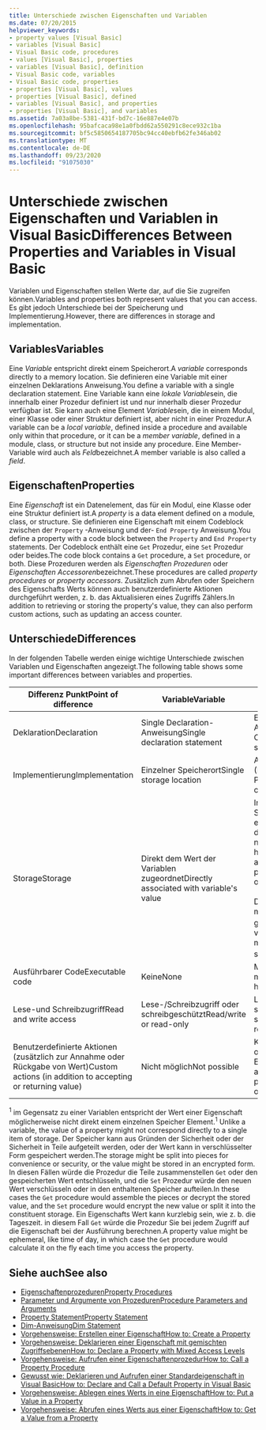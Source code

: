 ```yaml
---
title: Unterschiede zwischen Eigenschaften und Variablen
ms.date: 07/20/2015
helpviewer_keywords:
- property values [Visual Basic]
- variables [Visual Basic]
- Visual Basic code, procedures
- values [Visual Basic], properties
- variables [Visual Basic], definition
- Visual Basic code, variables
- Visual Basic code, properties
- properties [Visual Basic], values
- properties [Visual Basic], defined
- variables [Visual Basic], and properties
- properties [Visual Basic], and variables
ms.assetid: 7a03a8be-5381-431f-bd7c-16e887e4e07b
ms.openlocfilehash: 95bafcaca98e1a0fbdd62a550291c8ece932c1ba
ms.sourcegitcommit: bf5c5850654187705bc94cc40ebfb62fe346ab02
ms.translationtype: MT
ms.contentlocale: de-DE
ms.lasthandoff: 09/23/2020
ms.locfileid: "91075030"
---
```

# <a name="differences-between-properties-and-variables-in-visual-basic"></a><span data-ttu-id="10160-102">Unterschiede zwischen Eigenschaften und Variablen in Visual Basic</span><span class="sxs-lookup"><span data-stu-id="10160-102">Differences Between Properties and Variables in Visual Basic</span></span>

<span data-ttu-id="10160-103">Variablen und Eigenschaften stellen Werte dar, auf die Sie zugreifen können.</span><span class="sxs-lookup"><span data-stu-id="10160-103">Variables and properties both represent values that you can access.</span></span> <span data-ttu-id="10160-104">Es gibt jedoch Unterschiede bei der Speicherung und Implementierung.</span><span class="sxs-lookup"><span data-stu-id="10160-104">However, there are differences in storage and implementation.</span></span>  
  
## <a name="variables"></a><span data-ttu-id="10160-105">Variables</span><span class="sxs-lookup"><span data-stu-id="10160-105">Variables</span></span>  

 <span data-ttu-id="10160-106">Eine *Variable* entspricht direkt einem Speicherort.</span><span class="sxs-lookup"><span data-stu-id="10160-106">A *variable* corresponds directly to a memory location.</span></span> <span data-ttu-id="10160-107">Sie definieren eine Variable mit einer einzelnen Deklarations Anweisung.</span><span class="sxs-lookup"><span data-stu-id="10160-107">You define a variable with a single declaration statement.</span></span> <span data-ttu-id="10160-108">Eine Variable kann eine *lokale Variable*sein, die innerhalb einer Prozedur definiert ist und nur innerhalb dieser Prozedur verfügbar ist. Sie kann auch eine Element *Variable*sein, die in einem Modul, einer Klasse oder einer Struktur definiert ist, aber nicht in einer Prozedur.</span><span class="sxs-lookup"><span data-stu-id="10160-108">A variable can be a *local variable*, defined inside a procedure and available only within that procedure, or it can be a *member variable*, defined in a module, class, or structure but not inside any procedure.</span></span> <span data-ttu-id="10160-109">Eine Member-Variable wird auch als *Feld*bezeichnet.</span><span class="sxs-lookup"><span data-stu-id="10160-109">A member variable is also called a *field*.</span></span>  
  
## <a name="properties"></a><span data-ttu-id="10160-110">Eigenschaften</span><span class="sxs-lookup"><span data-stu-id="10160-110">Properties</span></span>  

 <span data-ttu-id="10160-111">Eine *Eigenschaft* ist ein Datenelement, das für ein Modul, eine Klasse oder eine Struktur definiert ist.</span><span class="sxs-lookup"><span data-stu-id="10160-111">A *property* is a data element defined on a module, class, or structure.</span></span> <span data-ttu-id="10160-112">Sie definieren eine Eigenschaft mit einem Codeblock zwischen der `Property` -Anweisung und der- `End Property` Anweisung.</span><span class="sxs-lookup"><span data-stu-id="10160-112">You define a property with a code block between the `Property` and `End Property` statements.</span></span> <span data-ttu-id="10160-113">Der Codeblock enthält eine `Get` Prozedur, eine `Set` Prozedur oder beides.</span><span class="sxs-lookup"><span data-stu-id="10160-113">The code block contains a `Get` procedure, a `Set` procedure, or both.</span></span> <span data-ttu-id="10160-114">Diese Prozeduren werden als *Eigenschaften Prozeduren* oder *Eigenschaften Accessoren*bezeichnet.</span><span class="sxs-lookup"><span data-stu-id="10160-114">These procedures are called *property procedures* or *property accessors*.</span></span> <span data-ttu-id="10160-115">Zusätzlich zum Abrufen oder Speichern des Eigenschafts Werts können auch benutzerdefinierte Aktionen durchgeführt werden, z. b. das Aktualisieren eines Zugriffs Zählers.</span><span class="sxs-lookup"><span data-stu-id="10160-115">In addition to retrieving or storing the property's value, they can also perform custom actions, such as updating an access counter.</span></span>  
  
## <a name="differences"></a><span data-ttu-id="10160-116">Unterschiede</span><span class="sxs-lookup"><span data-stu-id="10160-116">Differences</span></span>  

 <span data-ttu-id="10160-117">In der folgenden Tabelle werden einige wichtige Unterschiede zwischen Variablen und Eigenschaften angezeigt.</span><span class="sxs-lookup"><span data-stu-id="10160-117">The following table shows some important differences between variables and properties.</span></span>  
  
|<span data-ttu-id="10160-118">Differenz Punkt</span><span class="sxs-lookup"><span data-stu-id="10160-118">Point of difference</span></span>|<span data-ttu-id="10160-119">Variable</span><span class="sxs-lookup"><span data-stu-id="10160-119">Variable</span></span>|<span data-ttu-id="10160-120">Eigenschaft</span><span class="sxs-lookup"><span data-stu-id="10160-120">Property</span></span>|  
|-------------------------|--------------|--------------|  
|<span data-ttu-id="10160-121">Deklaration</span><span class="sxs-lookup"><span data-stu-id="10160-121">Declaration</span></span>|<span data-ttu-id="10160-122">Single Declaration-Anweisung</span><span class="sxs-lookup"><span data-stu-id="10160-122">Single declaration statement</span></span>|<span data-ttu-id="10160-123">Eine Reihe von Anweisungen in einem Codeblock</span><span class="sxs-lookup"><span data-stu-id="10160-123">Series of statements in a code block</span></span>|  
|<span data-ttu-id="10160-124">Implementierung</span><span class="sxs-lookup"><span data-stu-id="10160-124">Implementation</span></span>|<span data-ttu-id="10160-125">Einzelner Speicherort</span><span class="sxs-lookup"><span data-stu-id="10160-125">Single storage location</span></span>|<span data-ttu-id="10160-126">Ausführbarer Code (Eigenschaften Prozeduren)</span><span class="sxs-lookup"><span data-stu-id="10160-126">Executable code (property procedures)</span></span>|  
|<span data-ttu-id="10160-127">Storage</span><span class="sxs-lookup"><span data-stu-id="10160-127">Storage</span></span>|<span data-ttu-id="10160-128">Direkt dem Wert der Variablen zugeordnet</span><span class="sxs-lookup"><span data-stu-id="10160-128">Directly associated with variable's value</span></span>|<span data-ttu-id="10160-129">In der Regel ist interner Speicher außerhalb der enthaltenden Klasse oder des Moduls der Eigenschaft nicht verfügbar.</span><span class="sxs-lookup"><span data-stu-id="10160-129">Typically has internal storage not available outside the property's containing class or module</span></span><br /><br /> <span data-ttu-id="10160-130">Der Eigenschafts Wert ist möglicherweise nicht als gespeicherter Element <sup>1</sup> vorhanden.</span><span class="sxs-lookup"><span data-stu-id="10160-130">Property's value might or might not exist as a stored element <sup>1</sup></span></span>|  
|<span data-ttu-id="10160-131">Ausführbarer Code</span><span class="sxs-lookup"><span data-stu-id="10160-131">Executable code</span></span>|<span data-ttu-id="10160-132">Keine</span><span class="sxs-lookup"><span data-stu-id="10160-132">None</span></span>|<span data-ttu-id="10160-133">Mindestens eine Prozedur muss vorhanden sein.</span><span class="sxs-lookup"><span data-stu-id="10160-133">Must have at least one procedure</span></span>|  
|<span data-ttu-id="10160-134">Lese-und Schreibzugriff</span><span class="sxs-lookup"><span data-stu-id="10160-134">Read and write access</span></span>|<span data-ttu-id="10160-135">Lese-/Schreibzugriff oder schreibgeschützt</span><span class="sxs-lookup"><span data-stu-id="10160-135">Read/write or read-only</span></span>|<span data-ttu-id="10160-136">Lese-/Schreibzugriff, schreibgeschützt oder schreibgeschützt</span><span class="sxs-lookup"><span data-stu-id="10160-136">Read/write, read-only, or write-only</span></span>|  
|<span data-ttu-id="10160-137">Benutzerdefinierte Aktionen (zusätzlich zur Annahme oder Rückgabe von Wert)</span><span class="sxs-lookup"><span data-stu-id="10160-137">Custom actions (in addition to accepting or returning value)</span></span>|<span data-ttu-id="10160-138">Nicht möglich</span><span class="sxs-lookup"><span data-stu-id="10160-138">Not possible</span></span>|<span data-ttu-id="10160-139">Kann als Teil der Einstellung oder dem Abrufen des Eigenschafts Werts ausgeführt werden.</span><span class="sxs-lookup"><span data-stu-id="10160-139">Can be performed as part of setting or retrieving property value</span></span>|  
  
 <span data-ttu-id="10160-140"><sup>1</sup> im Gegensatz zu einer Variablen entspricht der Wert einer Eigenschaft möglicherweise nicht direkt einem einzelnen Speicher Element.</span><span class="sxs-lookup"><span data-stu-id="10160-140"><sup>1</sup> Unlike a variable, the value of a property might not correspond directly to a single item of storage.</span></span> <span data-ttu-id="10160-141">Der Speicher kann aus Gründen der Sicherheit oder der Sicherheit in Teile aufgeteilt werden, oder der Wert kann in verschlüsselter Form gespeichert werden.</span><span class="sxs-lookup"><span data-stu-id="10160-141">The storage might be split into pieces for convenience or security, or the value might be stored in an encrypted form.</span></span> <span data-ttu-id="10160-142">In diesen Fällen würde die Prozedur die Teile zusammenstellen `Get` oder den gespeicherten Wert entschlüsseln, und die `Set` Prozedur würde den neuen Wert verschlüsseln oder in den enthaltenen Speicher aufteilen.</span><span class="sxs-lookup"><span data-stu-id="10160-142">In these cases the `Get` procedure would assemble the pieces or decrypt the stored value, and the `Set` procedure would encrypt the new value or split it into the constituent storage.</span></span> <span data-ttu-id="10160-143">Ein Eigenschafts Wert kann kurzlebig sein, wie z. b. die Tageszeit. in diesem Fall `Get` würde die Prozedur Sie bei jedem Zugriff auf die Eigenschaft bei der Ausführung berechnen.</span><span class="sxs-lookup"><span data-stu-id="10160-143">A property value might be ephemeral, like time of day, in which case the `Get` procedure would calculate it on the fly each time you access the property.</span></span>  
  
## <a name="see-also"></a><span data-ttu-id="10160-144">Siehe auch</span><span class="sxs-lookup"><span data-stu-id="10160-144">See also</span></span>

- [<span data-ttu-id="10160-145">Eigenschaftenprozeduren</span><span class="sxs-lookup"><span data-stu-id="10160-145">Property Procedures</span></span>](./property-procedures.md)
- [<span data-ttu-id="10160-146">Parameter und Argumente von Prozeduren</span><span class="sxs-lookup"><span data-stu-id="10160-146">Procedure Parameters and Arguments</span></span>](./procedure-parameters-and-arguments.md)
- [<span data-ttu-id="10160-147">Property Statement</span><span class="sxs-lookup"><span data-stu-id="10160-147">Property Statement</span></span>](../../../language-reference/statements/property-statement.md)
- [<span data-ttu-id="10160-148">Dim-Anweisung</span><span class="sxs-lookup"><span data-stu-id="10160-148">Dim Statement</span></span>](../../../language-reference/statements/dim-statement.md)
- [<span data-ttu-id="10160-149">Vorgehensweise: Erstellen einer Eigenschaft</span><span class="sxs-lookup"><span data-stu-id="10160-149">How to: Create a Property</span></span>](./how-to-create-a-property.md)
- [<span data-ttu-id="10160-150">Vorgehensweise: Deklarieren einer Eigenschaft mit gemischten Zugriffsebenen</span><span class="sxs-lookup"><span data-stu-id="10160-150">How to: Declare a Property with Mixed Access Levels</span></span>](./how-to-declare-a-property-with-mixed-access-levels.md)
- [<span data-ttu-id="10160-151">Vorgehensweise: Aufrufen einer Eigenschaftenprozedur</span><span class="sxs-lookup"><span data-stu-id="10160-151">How to: Call a Property Procedure</span></span>](./how-to-call-a-property-procedure.md)
- [<span data-ttu-id="10160-152">Gewusst wie: Deklarieren und Aufrufen einer Standardeigenschaft in Visual Basic</span><span class="sxs-lookup"><span data-stu-id="10160-152">How to: Declare and Call a Default Property in Visual Basic</span></span>](./how-to-declare-and-call-a-default-property.md)
- [<span data-ttu-id="10160-153">Vorgehensweise: Ablegen eines Werts in eine Eigenschaft</span><span class="sxs-lookup"><span data-stu-id="10160-153">How to: Put a Value in a Property</span></span>](./how-to-put-a-value-in-a-property.md)
- [<span data-ttu-id="10160-154">Vorgehensweise: Abrufen eines Werts aus einer Eigenschaft</span><span class="sxs-lookup"><span data-stu-id="10160-154">How to: Get a Value from a Property</span></span>](./how-to-get-a-value-from-a-property.md)
